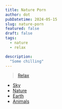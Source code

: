 ```yaml
---
title: Nature Porn
author: dot
pubDatetime: 2024-05-15
slug: nature-porn
featured: false
draft: false
tags:
  - nature
  - relax

description:
  "Some chilling"
---
```


> [Relax](https://scienceofselfhelp.org/articles-1/2020/5/1/experiments-in-extending-deep-work)
- [Sky](https://www.reddit.com/r/SkyPorn/)
- [Nature](https://www.reddit.com/r/natureporn/)
- [Earth](https://www.reddit.com/r/EarthPorn/)
- [Animals](https://www.reddit.com/r/AnimalPorn/)